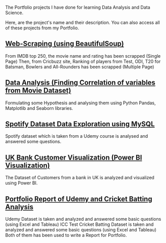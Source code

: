 The Portfolio projects I have done for learning Data Analysis and Data Science.

Here, are the project's name and their description. You can also access all of these projects from my Portfolio.

## [Web-Scraping (using BeautifulSoup)](https://github.com/ROCKET19/Data-Analyst/blob/main/Web_Scraping(from%20Cricbuzz%20-%20multiple%20pages).ipynb)

From IMDB top 250, the movie name and rating has been scrapped (Single Page)
Then, from Cricbuzz site, Ranking of players from Test, ODI, T20 for Batsman, Bowlers and All-Rounders has been scrapped (Multiple Page)

## [Data Analysis (Finding Correlation of variables from Movie Dataset)](https://github.com/ROCKET19/Data-Analyst/blob/main/Movie_Industry_Correlation.ipynb)

Formulating some Hypothesis and analysing them using Python Pandas, Matplotlib and Seaborn libraries.

## [Spotify Dataset Data Exploration using MySQL](https://github.com/ROCKET19/Data-Analyst/blob/main/Spotify%20Data%20Exploration/Exploration_Queries.sql)
Spotify dataset which is taken from a Udemy course is analysed and answered some questions.

## [UK Bank Customer Visualization (Power BI Visualization)](https://app.powerbi.com/groups/me/reports/ed59e690-fee4-41df-82f6-e7ac9e820115?ctid=2d54890f-18e3-4c70-97cd-bc1e5f21f9cb&pbi_source=linkShare)

The Dataset of Customers from a bank in UK is analyzed and visualized using Power BI.

## [Portfolio Report of Udemy and Cricket Batting Analysis](https://github.com/ROCKET19/Data-Analyst/blob/main/Udemy%20and%20Cricket%20Test%20Batting%20Data%20Analysis/Data%20Analysis%20Portfolio-converted.pdf)

Udemy Dataset is taken and analyzed and answered some basic questions (using Excel and Tableau)
ICC Test Cricket Batting Dataset is taken and analyzed and answered some basic questions (using Excel and Tableau)
Both of them has been used to write a Report for Portfolio.

